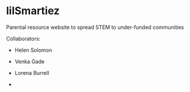 # lilSmartiez

Parental resource website to spread STEM to under-funded communities

Collaborators:

- Helen Solomon

- Venka Gade

- Lorena Burrell

-
